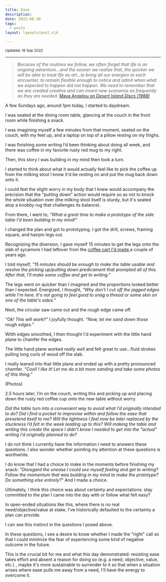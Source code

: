 ```yaml
---
title: Ease
description:
date: 2022-08-30
tags:
  - posts
layout: layouts/post.njk

---
```


<small>Updated: 16 Sep 2022</small>

---
> _Because of the routines we follow, we often forget that life is an ongoing adventure…and the sooner we realize that, the quicker we will be able to treat life as art...to bring all our energies to each encounter, to remain flexible enough to notice and admit when what we expected to happen did not happen. We need to remember that we are created creative and can invent new scenarios as frequently as they are needed._ [Maya Angelou on _Desert Island Discs (1988)_](https://www.bbc.co.uk/programmes/p009mlht)

A few Sundays ago, around 1pm today, I started to daydream.

I was seated at the dining room table, glancing at the couch in the front room while finishing a snack.

I was imagining myself a few minutes from that moment, seated on the couch, with my feet up, and a laptop on top of a pillow resting on my thighs. 

I was finishing some writing I’d been thinking about doing all week, and there was coffee in my favorite rusty red mug to my right.

Then, this story I was building in my mind then took a turn. 

I started to think about what it would actually feel like to pick the coffee up from the milking stool I know it'd be resting on and put the mug back down onto it. 

I could feel the slight worry in my body that I knew would accompany the precision that the "putting down" action would require so as not to knock the whole situation over (the milking stool itself is sturdy, but it's seated atop a knobby rug that challenges its balance).

From there, I went to, _"What a great time to make a prototype of the side table I'd been building in my mind!"_

I changed the plan and got to prototyping. I got the drill, screws, framing square, and hairpin legs out.

Recognizing the diversion, I gave myself 15 minutes to get the legs onto the slab of sycamore I had leftover from the [coffee cart I'd made ](http://maybeuseful.org/posts/Hierarchies/) a couple of years ago. 

I told myself, _"15 minutes should be enough to make the table usable and resolve the picking up/putting down predicament that prompted all of this. After that, I’ll make some coffee and get to writing."_

The legs went on quicker than I imagined and the proportions looked better than I expected. Energized, I thought, _“Why don't I cut off the jagged edges while I'm here. It's not going to feel good to snag a thread or some skin on one of the table's sides."_

Next, the circular saw came out and the rough edge came off.

_“Ok! This will work!!”_ I joyfully thought. _“Now, let me sand down those rough edges.”_

Witth edges smoothed, I then thought I'd experiment with the little hand plane to chamfer the edges.


The little hand plane worked _really well_ and felt great to use...fluid strokes pulling long curls of wood off the slab.

I really leaned into that little plane and ended up with a pretty pronounced chamfer. _“Cool! I like it! Let me do a bit more sanding and take some photos of this thing.”_

(Photos)

2.5 hours later, I’m on the couch, writing this and picking up and placing down the rusty red coffee cup onto the new table without worry.

_Did the table turn into a convenient way to avoid what I’d originally intended to do? Did I find a pocket to improvise within and follow the ease that presetend itself to me? Will the lightness I feel now be later replaced by the stuckness I’d felt in the week leading up to this? Will making the table and writing this create the space I didn’t know I needed to get into the "actual" writing I’d originally planned to do?_ 

I do not think I currently have the information I need to answers these questions. I also wonder whether pointing my attention at these questions is worthwhile. 

I do know that I had a choice to make in the moments before finishing my snack: _"Disregard the unease I could see myself feeling and get to writing? Follow the momentum that was building in my mind to make the prototype? Do something else entirely?_" And I made a choice. 

Ultimately, I think this choice was about certainty and expectations: stay committed to the plan I came into the day with or follow what felt easy?

In open-ended situations like this, where there is no real need/objective/value at stake, I've historically defaulted to the certainty a plan can provide. 

I can see this instinct in the questions I posed above.

In these questions, I see a desire to know whether I made the "right" call so that I could minimize the fear of experiencing some kind of negative outcome in the future.

This is the crucial bit for me and what this day demonstrated: resisting ease takes effort and absent a reason for doing so (e.g. a need, objective, value, etc.) , maybe it's more sustainable to surrender to it so that when a situation arises where ease pulls me away from a need, I'll have the energy to overcome it.

